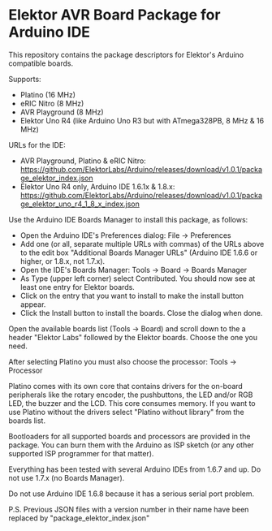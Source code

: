 # Elektor AVR Board Package for Arduino IDE
This repository contains the package descriptors for Elektor's Arduino compatible boards.

Supports:
- Platino (16 MHz)
- eRIC Nitro (8 MHz)
- AVR Playground (8 MHz)
- Elektor Uno R4 (like Arduino Uno R3 but with ATmega328PB, 8 MHz & 16 MHz)

URLs for the IDE:
- AVR Playground, Platino & eRIC Nitro:
  https://github.com/ElektorLabs/Arduino/releases/download/v1.0.1/package_elektor_index.json
- Elektor Uno R4 only, Arduino IDE 1.6.1x & 1.8.x: 
  https://github.com/ElektorLabs/Arduino/releases/download/v1.0.1/package_elektor_uno_r4_1_8_x_index.json
 
Use the Arduino IDE Boards Manager to install this package, as follows:
- Open the Arduino IDE's Preferences dialog: File -> Preferences
- Add one (or all, separate multiple URLs with commas) of the URLs above to the edit box 
  "Additional Boards Manager URLs" (Arduino IDE 1.6.6 or higher, or 1.8.x, not 1.7.x).
- Open the IDE's Boards Manager: Tools -> Board -> Boards Manager
- As Type (upper left corner) select Contributed. You should now see at least one entry for Elektor boards.
- Click on the entry that you want to install to make the install button appear.
- Click the Install button to install the boards. Close the dialog when done.

Open the available boards list (Tools -> Board) and scroll down to the a header "Elektor Labs" followed by
the Elektor boards. Choose the one you need.

After selecting Platino you must also choose the processor: Tools -> Processor

Platino comes with its own core that contains drivers for the on-board peripherals like the rotary encoder,
the pushbuttons, the LED and/or RGB LED, the buzzer and the LCD. This core consumes memory. If you want to use 
Platino without the drivers select "Platino without library" from the boards list.

Bootloaders for all supported boards and processors are provided in the package. You can burn them with the 
Arduino as ISP sketch (or any other supported ISP programmer for that matter).

Everything has been tested with several Arduino IDEs from 1.6.7 and up. Do not use 1.7.x (no Boards Manager).

Do not use Arduino IDE 1.6.8 because it has a serious serial port problem.

P.S. Previous JSON files with a version number in their name have been replaced by "package_elektor_index.json"
